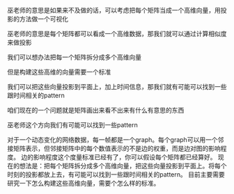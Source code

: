 巫老师的意思是如果来不及做的话，可以考虑把每个矩阵当成一个高维向量，用投影的方法做一个可视化

巫老师的意思是每个矩阵都可以看成一个高维数据，那我们就可以通过计算相似度来做投影

我们可以想办法把每一个矩阵拆分成多个高维向量

但是构建这些高维的向量需要一个标准

我们可以把这些向量投影到平面上，加上时间信息，那我们就有可能可以找到一些跟时间相关的pattern

咱们现在的一个问题就是矩阵画出来看不出来有什么有意思的东西

巫老师这个方向我们有可能可以找到一些pattern



对于一个动态变化的网络数据，每一帧都是一个graph。每个graph可以用一个邻接矩阵表示，但邻接矩阵中的每个数值表示的不是边的权重，而是边对图的影响程度。
边的影响程度这个度量标准已经有了，你可以假设每个矩阵都已经算好。
现在的想法是：把每个矩阵拆分成多个高维向量，把这些向量投影到平面上。将每个时刻的投影都放上去，有可能可以找到一些跟时间相关的pattern。
目前主要需要研究一下怎么构建这些高维向量，需要个怎么样的标准。